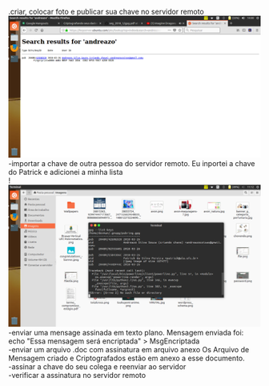 .criar, colocar foto e publicar sua chave no servidor remoto
![alt text](key.png)
<br>
-importar a chave de outra pessoa do servidor remoto.
Eu inportei a chave do Patrick e adicionei a minha lista
<br>
!![alt text](criptografia.png)
-enviar uma mensage assinada em texto plano.
Mensagem enviada foi: echo "Essa mensagem será encriptada" > MsgEncriptada
<br>
-enviar um arquivo .doc com assinatura em arquivo anexo
Os Arquivo de Mensagem criado e Criptografados estão em anexo a esse documento.
<br>
-assinar a chave do seu colega e reenviar ao servidor
<br>
-verificar a assinatura no servidor remoto


